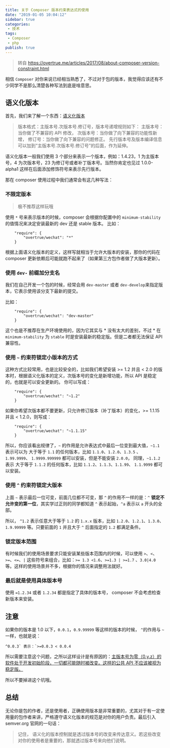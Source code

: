 ```yaml
---
title: 关于 Composer 版本约束表达式的使用
date: "2019-01-05 10:04:12"
sidebar: true
categories:
 - 技术
tags:
 - Composer
 - php
publish: true
---
```




> 转自 https://overtrue.me/articles/2017/08/about-composer-version-constraint.html

相信 `Composer` 对你来说已经相当熟悉了，不过对于包的版本，我觉得应该还有不少同学不是那么清楚各种写法到底是啥意思。

## 语义化版本

首先，我们来了解一个东西：[语义化版本](http://semver.org/)

> 版本格式：主版本号.次版本号.修订号，版本号递增规则如下： 主版本号：当你做了不兼容的 API 修改， 次版本号：当你做了向下兼容的功能性新增， 修订号：当你做了向下兼容的问题修正。 先行版本号及版本编译信息可以加到“主版本号.次版本号.修订号”的后面，作为延伸。

语义化版本一般我们使用 3 个部分来表示一个版本，例如：1.4.23，1 为主版本号，4 为次版本号，23 为修订号或者补丁版本号。当然你肯定也见过 1.0.0-alpha1 这样在后面添加修饰符号来表示先行版本。

那在 composer 使用过程中我们通常会有这几种写法：

### 不限定版本

> 极不推荐这样玩哦

使用 `*` 号来表示版本的时候，composer 会根据你配置中的 `minimum-stability` 的值情况来决定安装最新的 dev 还是 stable 版本。 比如：

```
    "require": {
        "overtrue/wechat": "*"
    }
```

根据上面语义化版本的定义，这样写就相当于允许大版本的安装，那你的代码在 composer 更新依赖后可能就跑不起来了（如果第三方包作者做了大版本更新）。

### 使用 `dev-` 前缀加分支名

我们在自己开发一个包的时候，经常会用 `dev-master` 或者 `dev-develop`来指定版本，它表示使用该分支下最新的提交。

比如：

```
    "require": {
        "overtrue/wechat": "dev-master"
    }
```

这个也是不推荐在生产环境使用的，因为它其实与 * 没有太大的差别，不过 * 在 `minimum-stability` 为 `stable` 时是安装最新的稳定版。但是二者都无法保证 API 兼容性。

### 使用 `~` 约束符锁定小版本的方式

这种方式比较常用，也是比较安全的，比如我们希望安装 >= 1.2 并且 < 2.0 的版本时，根据语义化版本的定义，次版本号的变化是新增功能，所以 API 是稳定的，也就是可以安全更新的。 你可以写成：

```
    "require": {
        "overtrue/wechat": "~1.2"
    }
```

如果你希望次版本都不要更新，只允许修订版本（补丁版本）的变化，>= 1.1.15 并且 < 1.2.0，则写成：

```
    "require": {
        "overtrue/wechat": "~1.1.15"
    }
```

所以，你应该看出规律了，`~` 的作用是允许表达式中最后一位变到最大值，`~1.1` 表示可以为 大于等于 `1.1` 的任何版本，比如 `1.1.0`、`1.2.0`、`1.3.5` 、`1.99.9999`、 `1.9999.999999` 都可以安装，但是不能安装 `2.0.0`， 同理，`~1.1.2` 表示 大于等于 `1.1.2` 的任何版本，比如 `1.1.2`、`1.1.3`、`1.1.99`、 `1.1.9999` 都可以安装。

### 使用 `^` 约束符锁定大版本

上面 `~` 表示最后一位可变，前面几位都不可变，那 `^` 的作用不一样的是：`^` **锁定不允许变的第一位**，其实学过正则的同学都知道 `^` 表示起始，`^a` 表示以 `a` 开头的全部。

所以， `^1.2` 表示任意大于等于 `1.2` 的 `1.x.x` 版本，比如 `1.2.0`、`1.2.1`、`1.3.0`、`1.9.99999` 等。只要前面的 `1` 并且大于 `^` 后面指定的 `1.2` 都满足条件。

### 锁定版本范围

有时候我们的使用场景要求只能安装某些版本范围内的时候，可以使用 `>`、`<`、`>=`、`<=`、`|` 这些符号来组合，比如：`>= 1.3 <1.6`、`>=1.3 | >=1.7` 、`3.0|4.0` 等。这样的使用场景并不多，根据你的情况来调整用法就好。

### 最后就是使用具体版本号

使用 `=1.2.34` 或者 `1.2.34` 都是指定了具体的版本号， composer 不会考虑检查新版本来安装。

## 注意

如果你的版本是 1.0 以下，`0.0.1`，`0.9.99999` 等这样的版本的时候， `^`的作用与 `~` 一样，也就是说：

```
^0.0.3` 表示：`>=0.0.3 < 0.0.4
```

所以需要注意这个问题，之所以这样设计是有原因的：[主版本号为零（0.y.z）的软件处于开发初始阶段，一切都可能随时被改变。这样的公共 API 不应该被视为稳定版。](http://semver.org/lang/zh-CN/#spec-item-4)

所以不要掉进这个坑哦。

## 总结

无论你是包的作者，还是使用者，正确使用版本是非常重要的，尤其对于有一定使用量的包作者来讲，严格遵守语义化版本的规范是对你的用户负责。最后引入 semver.org 官网的一句话：

> 记住， 语义化的版本控制就是透过版本号的改变来传达意义。若这些改变对你的使用者是重要的，那就透过版本号来向他们说明。